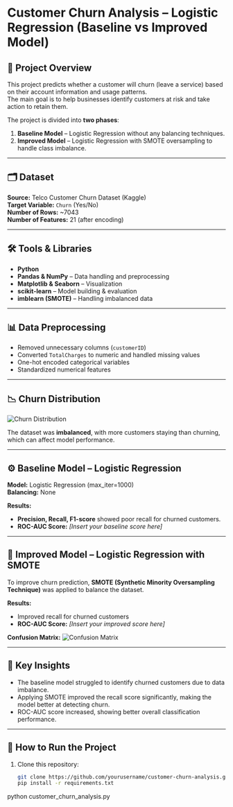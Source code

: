 # Customer Churn Analysis – Logistic Regression (Baseline vs Improved Model)

## 📌 Project Overview
This project predicts whether a customer will churn (leave a service) based on their account information and usage patterns.  
The main goal is to help businesses identify customers at risk and take action to retain them.

The project is divided into **two phases**:
1. **Baseline Model** – Logistic Regression without any balancing techniques.
2. **Improved Model** – Logistic Regression with SMOTE oversampling to handle class imbalance.

---

## 🗂 Dataset
**Source:** Telco Customer Churn Dataset (Kaggle)  
**Target Variable:** `Churn` (Yes/No)  
**Number of Rows:** ~7043  
**Number of Features:** 21 (after encoding)

---

## 🛠 Tools & Libraries
- **Python**
- **Pandas & NumPy** – Data handling and preprocessing
- **Matplotlib & Seaborn** – Visualization
- **scikit-learn** – Model building & evaluation
- **imblearn (SMOTE)** – Handling imbalanced data

---

## 📊 Data Preprocessing
- Removed unnecessary columns (`customerID`)
- Converted `TotalCharges` to numeric and handled missing values
- One-hot encoded categorical variables
- Standardized numerical features

---

## 📉 Churn Distribution
![Churn Distribution](images/churn_distribution.png)

The dataset was **imbalanced**, with more customers staying than churning, which can affect model performance.

---

## ⚙ Baseline Model – Logistic Regression
**Model:** Logistic Regression (max_iter=1000)  
**Balancing:** None

**Results:**
- **Precision, Recall, F1-score** showed poor recall for churned customers.
- **ROC-AUC Score:** *[Insert your baseline score here]*

---

## 🔄 Improved Model – Logistic Regression with SMOTE
To improve churn prediction, **SMOTE (Synthetic Minority Oversampling Technique)** was applied to balance the dataset.

**Results:**
- Improved recall for churned customers
- **ROC-AUC Score:** *[Insert your improved score here]*

**Confusion Matrix:**
![Confusion Matrix](images/confusion_matrix.png)

---

## 📌 Key Insights
- The baseline model struggled to identify churned customers due to data imbalance.
- Applying SMOTE improved the recall score significantly, making the model better at detecting churn.
- ROC-AUC score increased, showing better overall classification performance.

---

## 🚀 How to Run the Project
1. Clone this repository:
   ```bash
   git clone https://github.com/yourusername/customer-churn-analysis.git
   pip install -r requirements.txt
python customer_churn_analysis.py

